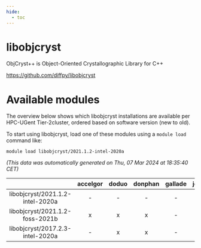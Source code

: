 ```yaml
---
hide:
  - toc
---
```


libobjcryst
===========


ObjCryst++ is Object-Oriented Crystallographic Library for C++

https://github.com/diffpy/libobjcryst
# Available modules


The overview below shows which libobjcryst installations are available per HPC-UGent Tier-2cluster, ordered based on software version (new to old).

To start using libobjcryst, load one of these modules using a `module load` command like:

```shell
module load libobjcryst/2021.1.2-intel-2020a
```

*(This data was automatically generated on Thu, 07 Mar 2024 at 18:35:40 CET)*  

| |accelgor|doduo|donphan|gallade|joltik|skitty|
| :---: | :---: | :---: | :---: | :---: | :---: | :---: |
|libobjcryst/2021.1.2-intel-2020a|-|-|-|-|-|x|
|libobjcryst/2021.1.2-foss-2021b|x|x|x|-|x|x|
|libobjcryst/2017.2.3-intel-2020a|-|x|x|-|x|x|
